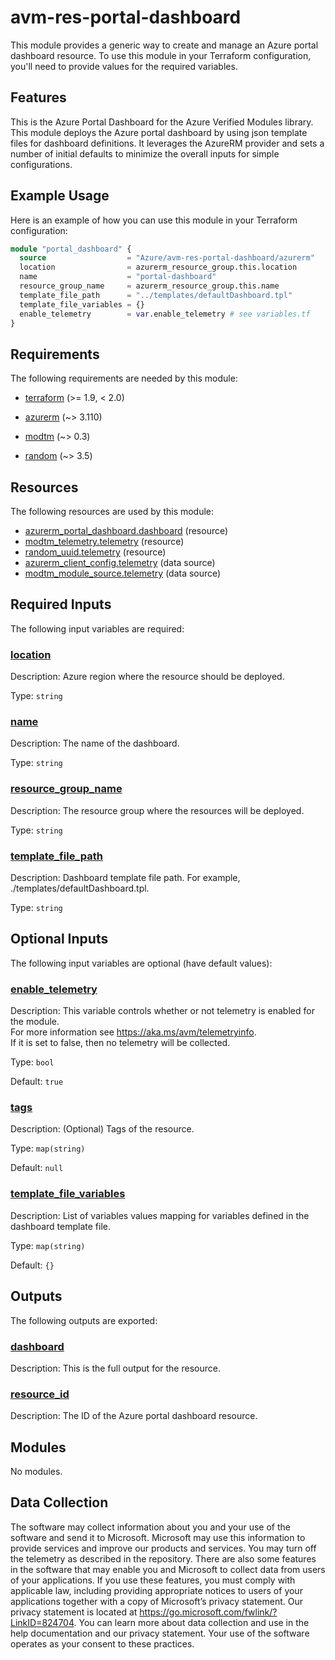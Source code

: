 <!-- BEGIN_TF_DOCS -->
# avm-res-portal-dashboard

This module provides a generic way to create and manage an Azure portal dashboard resource. To use this module in your Terraform configuration, you'll need to provide values for the required variables.

## Features

This is the Azure Portal Dashboard for the Azure Verified Modules library.  This module deploys the Azure portal dashboard by using json template files for dashboard definitions.  It leverages the AzureRM provider and sets a number of initial defaults to minimize the overall inputs for simple configurations.

## Example Usage

Here is an example of how you can use this module in your Terraform configuration:

```terraform
module "portal_dashboard" {
  source                  = "Azure/avm-res-portal-dashboard/azurerm"
  location                = azurerm_resource_group.this.location
  name                    = "portal-dashboard"
  resource_group_name     = azurerm_resource_group.this.name
  template_file_path      = "../templates/defaultDashboard.tpl"
  template_file_variables = {}
  enable_telemetry        = var.enable_telemetry # see variables.tf
}
```

<!-- markdownlint-disable MD033 -->
## Requirements

The following requirements are needed by this module:

- <a name="requirement_terraform"></a> [terraform](#requirement\_terraform) (>= 1.9, < 2.0)

- <a name="requirement_azurerm"></a> [azurerm](#requirement\_azurerm) (~> 3.110)

- <a name="requirement_modtm"></a> [modtm](#requirement\_modtm) (~> 0.3)

- <a name="requirement_random"></a> [random](#requirement\_random) (~> 3.5)

## Resources

The following resources are used by this module:

- [azurerm_portal_dashboard.dashboard](https://registry.terraform.io/providers/hashicorp/azurerm/latest/docs/resources/portal_dashboard) (resource)
- [modtm_telemetry.telemetry](https://registry.terraform.io/providers/azure/modtm/latest/docs/resources/telemetry) (resource)
- [random_uuid.telemetry](https://registry.terraform.io/providers/hashicorp/random/latest/docs/resources/uuid) (resource)
- [azurerm_client_config.telemetry](https://registry.terraform.io/providers/hashicorp/azurerm/latest/docs/data-sources/client_config) (data source)
- [modtm_module_source.telemetry](https://registry.terraform.io/providers/azure/modtm/latest/docs/data-sources/module_source) (data source)

<!-- markdownlint-disable MD013 -->
## Required Inputs

The following input variables are required:

### <a name="input_location"></a> [location](#input\_location)

Description: Azure region where the resource should be deployed.

Type: `string`

### <a name="input_name"></a> [name](#input\_name)

Description: The name of the dashboard.

Type: `string`

### <a name="input_resource_group_name"></a> [resource\_group\_name](#input\_resource\_group\_name)

Description: The resource group where the resources will be deployed.

Type: `string`

### <a name="input_template_file_path"></a> [template\_file\_path](#input\_template\_file\_path)

Description: Dashboard template file path. For example, ./templates/defaultDashboard.tpl.

Type: `string`

## Optional Inputs

The following input variables are optional (have default values):

### <a name="input_enable_telemetry"></a> [enable\_telemetry](#input\_enable\_telemetry)

Description: This variable controls whether or not telemetry is enabled for the module.  
For more information see <https://aka.ms/avm/telemetryinfo>.  
If it is set to false, then no telemetry will be collected.

Type: `bool`

Default: `true`

### <a name="input_tags"></a> [tags](#input\_tags)

Description: (Optional) Tags of the resource.

Type: `map(string)`

Default: `null`

### <a name="input_template_file_variables"></a> [template\_file\_variables](#input\_template\_file\_variables)

Description: List of variables values mapping for variables defined in the dashboard template file.

Type: `map(string)`

Default: `{}`

## Outputs

The following outputs are exported:

### <a name="output_dashboard"></a> [dashboard](#output\_dashboard)

Description: This is the full output for the resource.

### <a name="output_resource_id"></a> [resource\_id](#output\_resource\_id)

Description: The ID of the Azure portal dashboard resource.

## Modules

No modules.

<!-- markdownlint-disable-next-line MD041 -->
## Data Collection

The software may collect information about you and your use of the software and send it to Microsoft. Microsoft may use this information to provide services and improve our products and services. You may turn off the telemetry as described in the repository. There are also some features in the software that may enable you and Microsoft to collect data from users of your applications. If you use these features, you must comply with applicable law, including providing appropriate notices to users of your applications together with a copy of Microsoft’s privacy statement. Our privacy statement is located at <https://go.microsoft.com/fwlink/?LinkID=824704>. You can learn more about data collection and use in the help documentation and our privacy statement. Your use of the software operates as your consent to these practices.
<!-- END_TF_DOCS -->